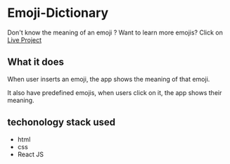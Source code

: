 # Emoji-Dictionary

Don't know the meaning of an emoji ? Want to learn more emojis? Click on [Live Project](https://uqng8.csb.app/)

## What it does

When user inserts an emoji, the app shows the meaning of that emoji.

It also have predefined emojis, when users click on it, the app shows their meaning.

## techonology stack used

- html
- css
- React JS
